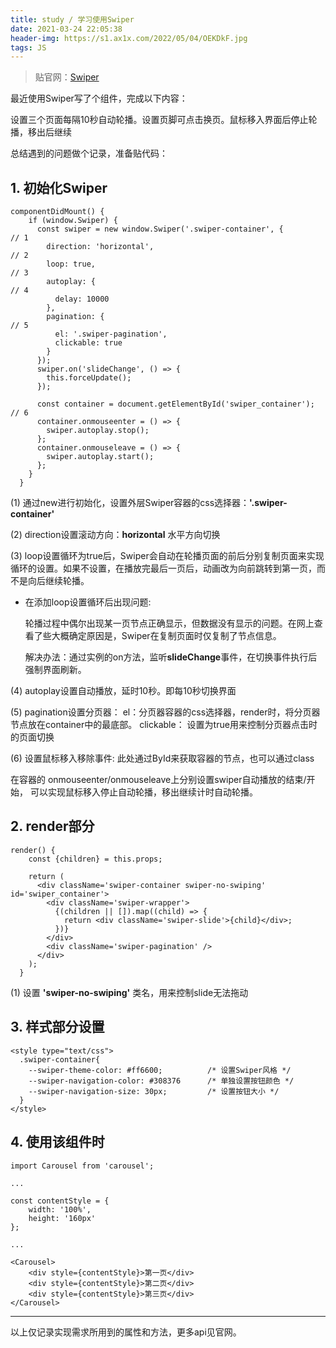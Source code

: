 ```yaml
---
title: study / 学习使用Swiper
date: 2021-03-24 22:05:38
header-img: https://s1.ax1x.com/2022/05/04/OEKDkF.jpg
tags: JS
---
```


> 贴官网：[Swiper](https://swiper.com.cn/api/start/new.html)

最近使用Swiper写了个组件，完成以下内容：

设置三个页面每隔10秒自动轮播。设置页脚可点击换页。鼠标移入界面后停止轮播，移出后继续

总结遇到的问题做个记录，准备贴代码：

## 1. 初始化Swiper

```
componentDidMount() {
    if (window.Swiper) {
      const swiper = new window.Swiper('.swiper-container', {          // 1
        direction: 'horizontal',                                       // 2
        loop: true,                                                    // 3
        autoplay: {                                                    // 4
          delay: 10000
        },
        pagination: {                                                  // 5
          el: '.swiper-pagination',
          clickable: true
        }
      });
      swiper.on('slideChange', () => {
        this.forceUpdate();
      });

      const container = document.getElementById('swiper_container');   // 6
      container.onmouseenter = () => {
        swiper.autoplay.stop();
      };
      container.onmouseleave = () => {
        swiper.autoplay.start();
      };
    }
  }
```

(1) 通过new进行初始化，设置外层Swiper容器的css选择器：**'.swiper-container'**

(2) direction设置滚动方向：**horizontal** 水平方向切换

(3) loop设置循环为true后，Swiper会自动在轮播页面的前后分别复制页面来实现循环的设置。如果不设置，在播放完最后一页后，动画改为向前跳转到第一页，而不是向后继续轮播。

- 在添加loop设置循环后出现问题:

    轮播过程中偶尔出现某一页节点正确显示，但数据没有显示的问题。在网上查看了些大概确定原因是，Swiper在复制页面时仅复制了节点信息。
    
    解决办法：通过实例的on方法，监听**slideChange**事件，在切换事件执行后强制界面刷新。
    
(4) autoplay设置自动播放，延时10秒。即每10秒切换界面

(5) pagination设置分页器：
el：分页器容器的css选择器，render时，将分页器节点放在container中的最底部。
clickable： 设置为true用来控制分页器点击时的页面切换

(6) 设置鼠标移入移除事件: 此处通过ById来获取容器的节点，也可以通过class

在容器的 onmouseenter/onmouseleave上分别设置swiper自动播放的结束/开始， 可以实现鼠标移入停止自动轮播，移出继续计时自动轮播。



## 2. render部分

```
render() {
    const {children} = this.props;

    return (
      <div className='swiper-container swiper-no-swiping' id='swiper_container'>
        <div className='swiper-wrapper'>
          {(children || []).map((child) => {
            return <div className='swiper-slide'>{child}</div>;
          })}
        </div>
        <div className='swiper-pagination' />
      </div>
    );
  }
```

(1) 设置 **'swiper-no-swiping'** 类名，用来控制slide无法拖动

## 3. 样式部分设置

```
<style type="text/css">
  .swiper-container{
    --swiper-theme-color: #ff6600;          /* 设置Swiper风格 */
    --swiper-navigation-color: #308376      /* 单独设置按钮颜色 */
    --swiper-navigation-size: 30px;         /* 设置按钮大小 */
  }
</style>
```

## 4. 使用该组件时

```
import Carousel from 'carousel';

...

const contentStyle = {
    width: '100%',
    height: '160px'
};

...

<Carousel>
    <div style={contentStyle}>第一页</div>
    <div style={contentStyle}>第二页</div>
    <div style={contentStyle}>第三页</div>
</Carousel>
```


---


以上仅记录实现需求所用到的属性和方法，更多api见官网。
